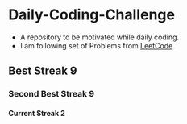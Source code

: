 # Daily-Coding-Challenge
* A repository to be motivated while daily coding.
* I am following set of  	Problems from [LeetCode](https://leetcode.com/).
## Best Streak 9
### Second Best Streak 9
#### Current Streak 2

